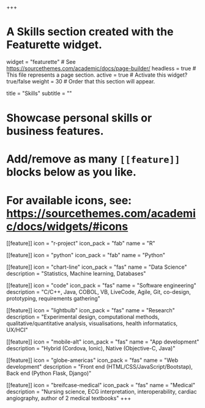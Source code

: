 +++
# A Skills section created with the Featurette widget.
widget = "featurette"  # See https://sourcethemes.com/academic/docs/page-builder/
headless = true  # This file represents a page section.
active = true  # Activate this widget? true/false
weight = 30  # Order that this section will appear.

title = "Skills"
subtitle = ""

# Showcase personal skills or business features.
# 
# Add/remove as many `[[feature]]` blocks below as you like.
# 
# For available icons, see: https://sourcethemes.com/academic/docs/widgets/#icons

[[feature]]
  icon = "r-project"
  icon_pack = "fab"
  name = "R"
  
[[feature]]
  icon = "python"
  icon_pack = "fab"
  name = "Python"
  
[[feature]]
  icon = "chart-line"
  icon_pack = "fas"
  name = "Data Science"
  description = "Statistics, Machine learning, Databases"
  
[[feature]]
  icon = "code"
  icon_pack = "fas"
  name = "Software engineering"
  description = "C/C++, Java, COBOL, VB, LiveCode, Agile, Git, co-design, prototyping, requirements gathering"

[[feature]]
  icon = "lightbulb"
  icon_pack = "fas"
  name = "Research"
  description = "Experimental design, computational methods, qualitative/quantitative analysis, visualisations, health informatatics, UX/HCI"
  
[[feature]]
  icon = "mobile-alt"
  icon_pack = "fas"
  name = "App development"
  description = "Hybrid (Cordova, Ionic), Native (Objective-C, Java)"
  
[[feature]]
  icon = "globe-americas"
  icon_pack = "fas"
  name = "Web development"
  description = "Front end (HTML/CSS/JavaScript/Bootstap), Back end (Python Flask, Django)"
  
[[feature]]
  icon = "breifcase-medical"
  icon_pack = "fas"
  name = "Medical"
  description = "Nursing science, ECG interpretation, interoperability, cardiac angiography, author of 2 medical textbooks"
+++

